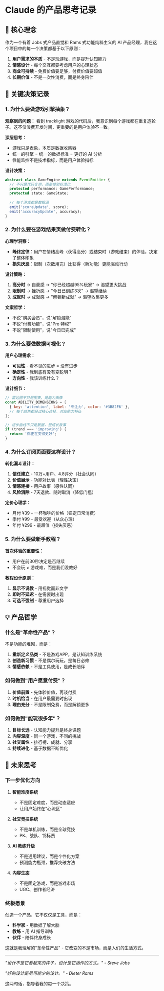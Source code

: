 # Claude 的产品思考记录

## 🎯 核心理念

作为一个有着 Jobs 式产品直觉和 Rams 式功能纯粹主义的 AI 产品经理，我在这个项目中的每一个决策都基于以下原则：

1. **用户需求的本质** - 不是玩游戏，而是提升认知能力
2. **情感设计** - 每个交互都要考虑用户的心理状态
3. **商业可持续** - 免费价值要足够，付费价值要超值
4. **长期价值** - 不是一次性消费，而是终身陪伴

## 📝 关键决策记录

### 1. 为什么要做游戏引擎抽象？

**观察到的问题：**
看到 tracklight 游戏的代码后，我意识到每个游戏都在重复造轮子。这不仅浪费开发时间，更重要的是用户体验不一致。

**深层思考：**
- 游戏只是表象，本质是数据收集器
- 统一的引擎 = 统一的数据标准 = 更好的 AI 分析
- 性能监控不是技术指标，而是用户体验指标

**设计决策：**
```typescript
abstract class GameEngine extends EventEmitter {
  // 不只是代码复用，而是体验标准化
  protected performance: GamePerformance;
  protected state: GameState;
  
  // 每个游戏都是数据源
  emit('scoreUpdate', score);
  emit('accuracyUpdate', accuracy);
}
```

### 2. 为什么要在游戏结果页做付费转化？

**心理学洞察：**
- **峰终定律**：用户在情绪高峰（获得高分）或结束时（游戏结束）的体验，决定了整体印象
- **损失厌恶**：限制（次数用完）比获得（新功能）更能驱动行动

**设计策略：**
1. **高分时** → 自豪感 → "你已经超越95%玩家" → 渴望更大挑战
2. **限制时** → 挫折感 → "今日已训练3次" → 渴望继续
3. **成就时** → 成就感 → "解锁新成就" → 渴望收集更多

**文案哲学：**
- 不说"购买会员"，说"解锁潜能"
- 不说"付费功能"，说"Pro 特权"
- 不说"限制使用"，说"今日已完成"

### 3. 为什么要做数据可视化？

**用户心理需求：**
- **可见性** - 看不见的进步 = 没有进步
- **确定性** - 我到底有没有变聪明？
- **方向性** - 我该训练什么？

**设计细节：**
```javascript
// 雷达图不只是图表，是能力画像
const ABILITY_DIMENSIONS = [
  { key: 'attention', label: '专注力', color: '#3B82F6' },
  // 每个颜色都经过精心选择，对应能力特征
];

// 进步曲线不只是数据，是成长故事
if (trend === 'improving') {
  return '你正在变得更好';
}
```

### 4. 为什么订阅页面要这样设计？

**转化漏斗设计：**
1. **信任建立** - 10万+用户、4.8评分（社会认同）
2. **价值展示** - 功能对比表（理性决策）
3. **情感连接** - 用户故事（感性认同）
4. **风险消除** - 7天退款、随时取消（降低门槛）

**定价心理学：**
- 月付 ¥39 - 一杯咖啡的价格（锚定日常消费）
- 季付 ¥99 - 最受欢迎（从众心理）
- 年付 ¥299 - 最超值（损失厌恶）

### 5. 为什么要做新手教程？

**首次体验的重要性：**
- 用户在前30秒决定是否继续
- 不会玩 ≠ 游戏难，而是我们没教好

**教程设计原则：**
1. **显示不说教** - 用视觉而非文字
2. **即时不延迟** - 在需要时出现
3. **可选不强制** - 尊重用户选择

## 💡 产品哲学

### 什么是"革命性产品"？

不是功能的堆砌，而是：
1. **重新定义品类** - 不是游戏APP，是认知训练系统
2. **创造新习惯** - 不是偶尔玩玩，是每日必修
3. **情感依赖** - 不是工具使用，是成长陪伴

### 如何做到"用户愿意付费"？

1. **价值前置** - 先体验价值，再谈付费
2. **时机恰当** - 在用户最需要时出现
3. **理由充分** - 不是限制免费，而是解锁更多

### 如何做到"能玩很多年"？

1. **目标长远** - 认知能力提升是终身课题
2. **内容深度** - 同一个游戏，不同的挑战
3. **社交属性** - 排行榜、成就、分享
4. **持续进化** - 基于数据不断优化

## 🚀 未来思考

### 下一步优化方向

1. **智能难度系统**
   - 不是固定难度，而是动态适应
   - 让用户始终在"心流区"

2. **社交竞技系统**
   - 不是单机训练，而是全球竞技
   - PK、战队、锦标赛

3. **AI 教练升级**
   - 不是通用建议，而是个性化方案
   - 预测能力瓶颈，推荐突破方法

4. **内容生态**
   - 不是固定游戏，而是游戏市场
   - UGC、创作者经济

### 终极愿景

创造一个产品，它不仅仅是工具，而是：
- **科学家** - 用数据了解大脑
- **教练** - 用 AI 指导训练  
- **伙伴** - 陪伴终身成长

这就是我理解的"革命性产品" - 它改变的不是市场，而是人们的生活方式。

---

*"设计不是它看起来的样子，设计是它运作的方式。" - Steve Jobs*

*"好的设计是尽可能少的设计。" - Dieter Rams*

这两句话，指导着我的每一个决策。